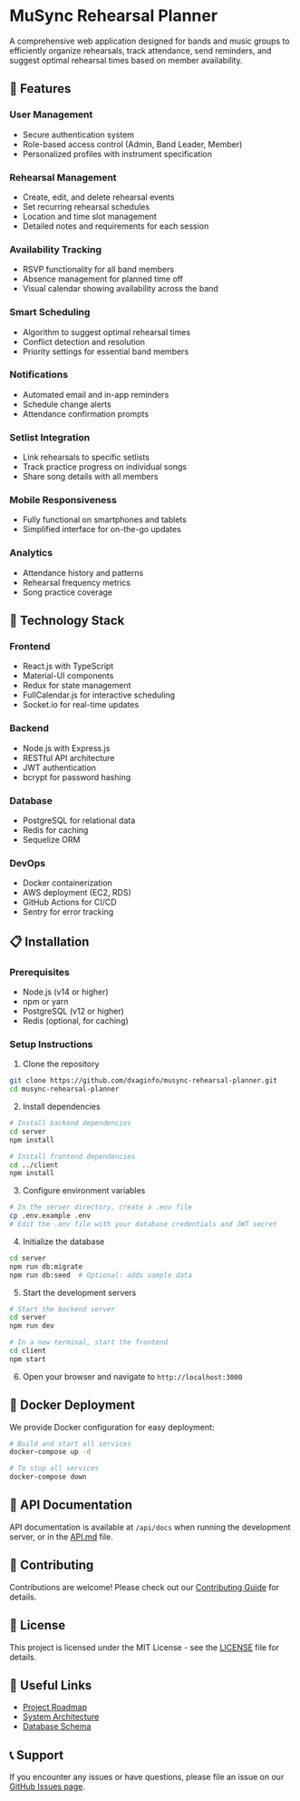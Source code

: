 # MuSync Rehearsal Planner

A comprehensive web application designed for bands and music groups to efficiently organize rehearsals, track attendance, send reminders, and suggest optimal rehearsal times based on member availability.

## 🎵 Features

### User Management
- Secure authentication system
- Role-based access control (Admin, Band Leader, Member)
- Personalized profiles with instrument specification

### Rehearsal Management
- Create, edit, and delete rehearsal events
- Set recurring rehearsal schedules
- Location and time slot management
- Detailed notes and requirements for each session

### Availability Tracking
- RSVP functionality for all band members
- Absence management for planned time off
- Visual calendar showing availability across the band

### Smart Scheduling
- Algorithm to suggest optimal rehearsal times
- Conflict detection and resolution
- Priority settings for essential band members

### Notifications
- Automated email and in-app reminders
- Schedule change alerts
- Attendance confirmation prompts

### Setlist Integration
- Link rehearsals to specific setlists
- Track practice progress on individual songs
- Share song details with all members

### Mobile Responsiveness
- Fully functional on smartphones and tablets
- Simplified interface for on-the-go updates

### Analytics
- Attendance history and patterns
- Rehearsal frequency metrics
- Song practice coverage

## 🚀 Technology Stack

### Frontend
- React.js with TypeScript
- Material-UI components
- Redux for state management
- FullCalendar.js for interactive scheduling
- Socket.io for real-time updates

### Backend
- Node.js with Express.js
- RESTful API architecture
- JWT authentication
- bcrypt for password hashing

### Database
- PostgreSQL for relational data
- Redis for caching
- Sequelize ORM

### DevOps
- Docker containerization
- AWS deployment (EC2, RDS)
- GitHub Actions for CI/CD
- Sentry for error tracking

## 📋 Installation

### Prerequisites
- Node.js (v14 or higher)
- npm or yarn
- PostgreSQL (v12 or higher)
- Redis (optional, for caching)

### Setup Instructions

1. Clone the repository
```bash
git clone https://github.com/dxaginfo/musync-rehearsal-planner.git
cd musync-rehearsal-planner
```

2. Install dependencies
```bash
# Install backend dependencies
cd server
npm install

# Install frontend dependencies
cd ../client
npm install
```

3. Configure environment variables
```bash
# In the server directory, create a .env file
cp .env.example .env
# Edit the .env file with your database credentials and JWT secret
```

4. Initialize the database
```bash
cd server
npm run db:migrate
npm run db:seed  # Optional: adds sample data
```

5. Start the development servers
```bash
# Start the backend server
cd server
npm run dev

# In a new terminal, start the frontend
cd client
npm start
```

6. Open your browser and navigate to `http://localhost:3000`

## 🐳 Docker Deployment

We provide Docker configuration for easy deployment:

```bash
# Build and start all services
docker-compose up -d

# To stop all services
docker-compose down
```

## 📖 API Documentation

API documentation is available at `/api/docs` when running the development server, or in the [API.md](./docs/API.md) file.

## 🤝 Contributing

Contributions are welcome! Please check out our [Contributing Guide](./CONTRIBUTING.md) for details.

## 📝 License

This project is licensed under the MIT License - see the [LICENSE](LICENSE) file for details.

## 🔗 Useful Links

- [Project Roadmap](./docs/ROADMAP.md)
- [System Architecture](./docs/ARCHITECTURE.md)
- [Database Schema](./docs/DATABASE.md)

## 📞 Support

If you encounter any issues or have questions, please file an issue on our [GitHub Issues page](https://github.com/dxaginfo/musync-rehearsal-planner/issues).
